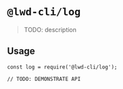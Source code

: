 # `@lwd-cli/log`

> TODO: description

## Usage

```
const log = require('@lwd-cli/log');

// TODO: DEMONSTRATE API
```
